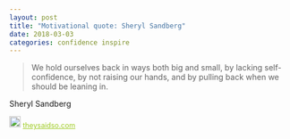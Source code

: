 ```yaml
---
layout: post
title: "Motivational quote: Sheryl Sandberg"
date: 2018-03-03
categories: confidence inspire
---
```

> We hold ourselves back in ways both big and small, by lacking self-confidence, by not raising our hands, and by pulling back when we should be leaning in.

Sheryl Sandberg

<span style="z-index:50;font-size:0.9em;"><img src="https://theysaidso.com/branding/theysaidso.png" height="20" width="20" alt="theysaidso.com"/><a href="https://theysaidso.com" title="Powered by quotes from theysaidso.com" style="color: #9fcc25; margin-left: 4px; vertical-align: middle;">theysaidso.com</a></span>
